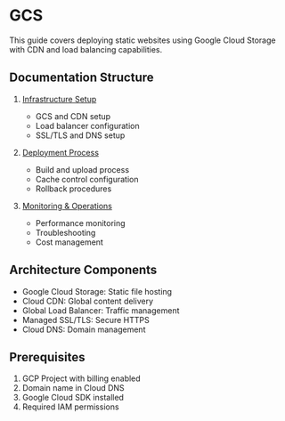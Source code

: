 # GCS

This guide covers deploying static websites using Google Cloud Storage with CDN and load balancing capabilities.

## Documentation Structure

1. [Infrastructure Setup](./1_Infra.md)

   - GCS and CDN setup
   - Load balancer configuration
   - SSL/TLS and DNS setup

2. [Deployment Process](./2_Deployment.md)

   - Build and upload process
   - Cache control configuration
   - Rollback procedures

3. [Monitoring & Operations](./3_Monitoring.md)

   - Performance monitoring
   - Troubleshooting
   - Cost management

## Architecture Components

- Google Cloud Storage: Static file hosting
- Cloud CDN: Global content delivery
- Global Load Balancer: Traffic management
- Managed SSL/TLS: Secure HTTPS
- Cloud DNS: Domain management

## Prerequisites

1. GCP Project with billing enabled
2. Domain name in Cloud DNS
3. Google Cloud SDK installed
4. Required IAM permissions
